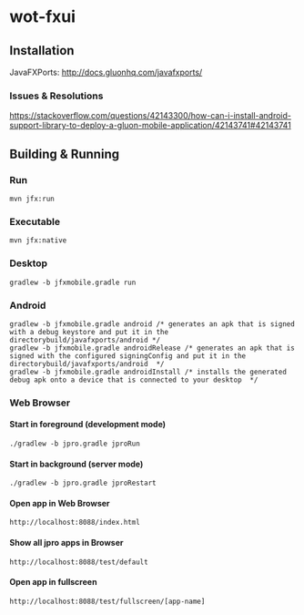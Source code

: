 # wot-fxui

## Installation

JavaFXPorts: 
http://docs.gluonhq.com/javafxports/


### Issues & Resolutions

https://stackoverflow.com/questions/42143300/how-can-i-install-android-support-library-to-deploy-a-gluon-mobile-application/42143741#42143741


## Building & Running

### Run

```
mvn jfx:run
```

### Executable

```
mvn jfx:native
```

### Desktop

```
gradlew -b jfxmobile.gradle run
```

### Android



```
gradlew -b jfxmobile.gradle android /* generates an apk that is signed with a debug keystore and put it in the directorybuild/javafxports/android */
gradlew -b jfxmobile.gradle androidRelease /* generates an apk that is signed with the configured signingConfig and put it in the directorybuild/javafxports/android  */
gradlew -b jfxmobile.gradle androidInstall /* installs the generated debug apk onto a device that is connected to your desktop  */
```

### Web Browser

#### Start in foreground (development mode) ###

```
./gradlew -b jpro.gradle jproRun
```


#### Start in background (server mode) ###

```
./gradlew -b jpro.gradle jproRestart
```


#### Open app in Web Browser ###
```
http://localhost:8088/index.html
```

#### Show all jpro apps in Browser ####
```
http://localhost:8088/test/default
```

#### Open app in fullscreen ####
```
http://localhost:8088/test/fullscreen/[app-name]
```
